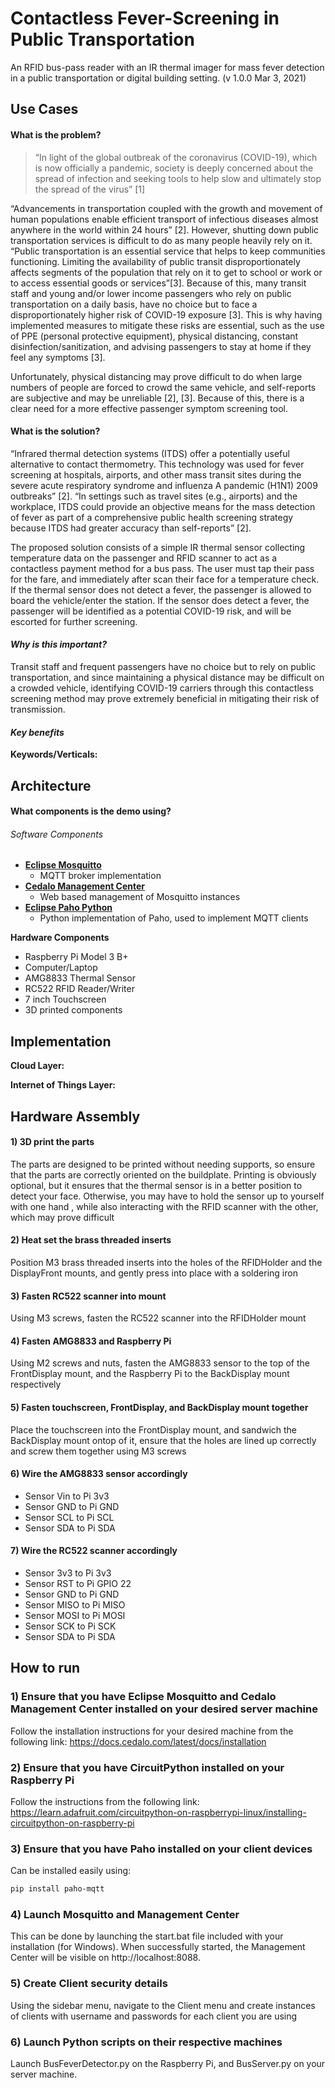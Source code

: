 
# Contactless Fever-Screening in Public Transportation

An RFID bus-pass reader with an IR thermal imager for mass fever detection in a public transportation or digital building setting.
(v 1.0.0 Mar 3, 2021)

## Use Cases

#### What is the problem?
> “In light of the global outbreak of the coronavirus (COVID-19), which is now officially a pandemic, society is deeply concerned about the spread of infection and seeking tools to help slow and ultimately stop the spread of the virus” [1]

“Advancements in transportation coupled with the growth and movement of human populations enable efficient transport of infectious diseases almost anywhere in the world within 24 hours” [2]. However, shutting down public transportation services is difficult to do as many people heavily rely on it.  “Public transportation is an essential service that helps to keep communities functioning. Limiting the availability of public transit disproportionately affects segments of the population that rely on it to get to school or work or to access essential goods or services”[3]. Because of this, many transit staff and young and/or lower income passengers who rely on public transportation on a daily basis, have no choice but to face a disproportionately higher risk of COVID-19 exposure [3]. This is why having implemented measures to mitigate these risks are essential, such as the use of PPE (personal protective equipment), physical distancing, constant disinfection/sanitization, and advising passengers to stay at home if they feel any symptoms [3]. 

Unfortunately, physical distancing may prove difficult to do when large numbers of people are forced to crowd the same vehicle, and self-reports are subjective and may be unreliable [2], [3]. Because of this, there is a clear need for a more effective passenger symptom screening tool.

#### What is the solution?
“Infrared thermal detection systems (ITDS) offer a potentially useful alternative to contact thermometry. This technology was used for fever screening at hospitals, airports, and other mass transit sites during the severe acute respiratory syndrome and influenza A pandemic (H1N1) 2009 outbreaks” [2]. “In settings such as travel sites (e.g., airports) and the workplace, ITDS could provide an objective means for the mass detection of fever as part of a comprehensive public health screening strategy because ITDS had greater accuracy than self-reports” [2]. 

The proposed solution consists of a simple IR thermal sensor collecting temperature data on the passenger and RFID scanner to act as a contactless payment method for a bus pass. The user must tap their pass for the fare, and immediately after scan their face for a temperature check. If the thermal sensor does not detect a fever, the passenger is allowed to board the vehicle/enter the station. If the sensor does detect a fever, the passenger will be identified as a potential COVID-19 risk, and will be escorted for further screening. 

#### *Why is this important?*

Transit staff and frequent passengers have no choice but to rely on public transportation, and since maintaining a physical distance may be difficult on a crowded vehicle, identifying COVID-19 carriers through this contactless screening method may prove extremely beneficial in mitigating their risk of transmission. 

#### *Key benefits*

**Keywords/Verticals:** 

## Architecture

#### What components is the demo using?

###### Software Components
- **[Eclipse Mosquitto](https://mosquitto.org/)**
  - MQTT broker implementation
- **[Cedalo Management Center](https://docs.cedalo.com/latest/docs/management-center/mc-overview)**
  - Web based management of Mosquitto instances
- **[Eclipse Paho Python](https://www.eclipse.org/paho/index.php?page=clients/python/index.php)**
  - Python implementation of Paho, used to implement MQTT clients

**Hardware Components**
- Raspberry Pi Model 3 B+
- Computer/Laptop
- AMG8833 Thermal Sensor
- RC522 RFID Reader/Writer
- 7 inch Touchscreen
- 3D printed components 

## Implementation

**Cloud Layer:**

**Internet of Things Layer:**

## Hardware Assembly

#### 1) 3D print the parts 
The parts are designed to be printed without needing supports, so ensure that the parts are correctly oriented on the buildplate. Printing is obviously optional, but it ensures that the thermal sensor is in a better position to detect your face. Otherwise, you may have to hold the sensor up to yourself with one hand , while also interacting with the RFID scanner with the other, which may prove difficult

#### 2) Heat set the brass threaded inserts
Position M3 brass threaded inserts into the holes of the RFIDHolder and the DisplayFront mounts, and gently press into place with a soldering iron

#### 3) Fasten RC522 scanner into mount
Using M3 screws, fasten the RC522 scanner into the RFIDHolder mount

#### 4) Fasten AMG8833 and Raspberry Pi
Using M2 screws and nuts, fasten the AMG8833 sensor to the top of the FrontDisplay mount, and the Raspberry Pi to the BackDisplay mount respectively

#### 5) Fasten touchscreen, FrontDisplay, and BackDisplay mount together
Place the touchscreen into the FrontDisplay mount, and sandwich the BackDisplay mount ontop of it, ensure that the holes are lined up correctly and screw them together using M3 screws

#### 6) Wire the AMG8833 sensor accordingly
- Sensor Vin to Pi 3v3
- Sensor GND to Pi GND
- Sensor SCL to Pi SCL
- Sensor SDA to Pi SDA

#### 7) Wire the RC522 scanner accordingly
- Sensor 3v3 to Pi 3v3
- Sensor RST to Pi GPIO 22
- Sensor GND to Pi GND
- Sensor MISO to Pi MISO
- Sensor MOSI to Pi MOSI
- Sensor SCK to Pi SCK
- Sensor SDA to Pi SDA

## How to run

### 1) Ensure that you have Eclipse Mosquitto and Cedalo Management Center installed on your desired server machine
Follow the installation instructions for your desired machine from the following link: https://docs.cedalo.com/latest/docs/installation

### 2) Ensure that you have CircuitPython installed on your Raspberry Pi
Follow the instructions from the following link: https://learn.adafruit.com/circuitpython-on-raspberrypi-linux/installing-circuitpython-on-raspberry-pi

### 3) Ensure that you have Paho installed on your client devices
Can be installed easily using:
```bash
pip install paho-mqtt
```

### 4) Launch Mosquitto and Management Center
This can be done by launching the start.bat file included with your installation (for Windows). When successfully started, the Management Center will be visible on http://localhost:8088. 

### 5) Create Client security details
Using the sidebar menu, navigate to the Client menu and create instances of clients with username and passwords for each client you are using

### 6) Launch Python scripts on their respective machines
Launch BusFeverDetector.py on the Raspberry Pi, and BusServer.py on your server machine.


